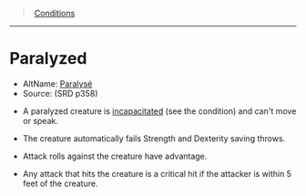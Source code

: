 ﻿---
!GenericItem
Name: Paralyzed
Id: conditions_vo.md#paralyzed
ParentLink: conditions_vo.md#conditions
ParentName: Conditions
NameLevel: 1
AltName: '[Paralysé](hd_conditions_paralyse.md)'
Source: (SRD p358)
Attributes: {}
---
> [Conditions](srd_conditions.md)

---

# Paralyzed

- AltName: [Paralysé](hd_conditions_paralyse.md)
- Source: (SRD p358)

* A paralyzed creature is [incapacitated](srd_conditions_incapacitated.md) (see the condition) and can't move or speak.

* The creature automatically fails Strength and Dexterity saving throws.

* Attack rolls against the creature have advantage.

* Any attack that hits the creature is a critical hit if the attacker is within 5 feet of the creature.

